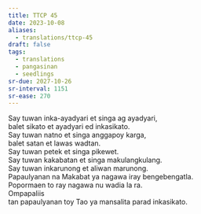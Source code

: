 ```yaml
---
title: TTCP 45
date: 2023-10-08
aliases:
  - translations/ttcp-45
draft: false
tags:
  - translations
  - pangasinan
  - seedlings
sr-due: 2027-10-26
sr-interval: 1151
sr-ease: 270
---
```

Say tuwan inka-ayadyari et singa ag ayadyari,  
balet sikato et ayadyari ed inkasikato.  
Say tuwan natno et singa anggapoy karga,  
balet satan et lawas wadtan.  
Say tuwan petek et singa pikewet.  
Say tuwan kakabatan et singa makulangkulang.  
Say tuwan inkarunong et aliwan marunong.  
Papaulyanan na Makabat ya nagawa iray bengebengatla.  
Popormaen to ray nagawa nu wadia la ra.  
Ompapaliis  
tan papaulyanan toy Tao ya mansalita parad inkasikato.